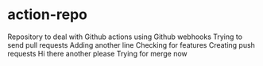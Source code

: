 # action-repo
Repository to deal with Github actions using Github webhooks 
Trying to send pull requests
Adding another line
Checking for features
Creating push requests
Hi there another please
Trying for merge now
